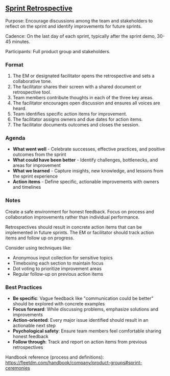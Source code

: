 ## [Sprint Retrospective](https://fleetdm.com/handbook/company/product-groups#sprint-ceremonies) 

Purpose: Encourage discussions among the team and stakeholders to reflect on the sprint and identify improvements for future sprints.

Cadence: On the last day of each sprint, typically after the sprint demo, 30-45 minutes.

Participants: Full product group and stakeholders.

### Format
1. The EM or designated facilitator opens the retrospective and sets a collaborative tone.
2. The facilitator shares their screen with a shared document or retrospective tool.
3. Team members contribute thoughts in each of the three key areas.
4. The facilitator encourages open discussion and ensures all voices are heard.
5. Team identifies specific action items for improvement.
6. The facilitator assigns owners and due dates for action items.
7. The facilitator documents outcomes and closes the session.

### Agenda
- **What went well** - Celebrate successes, effective practices, and positive outcomes from the sprint
- **What could have been better** - Identify challenges, bottlenecks, and areas for improvement
- **What we learned** - Capture insights, new knowledge, and lessons from the sprint experience
- **Action items** - Define specific, actionable improvements with owners and timelines

### Notes
Create a safe environment for honest feedback. Focus on process and collaboration improvements rather than individual performance. 

Retrospectives should result in concrete action items that can be implemented in future sprints. The EM or facilitator should track action items and follow up on progress.

Consider using techniques like:
- Anonymous input collection for sensitive topics
- Timeboxing each section to maintain focus
- Dot voting to prioritize improvement areas
- Regular follow-up on previous action items

### Best Practices
- **Be specific**: Vague feedback like "communication could be better" should be explored with concrete examples
- **Focus forward**: While discussing problems, emphasize solutions and improvements
- **Action-oriented**: Every major issue identified should result in an actionable next step
- **Psychological safety**: Ensure team members feel comfortable sharing honest feedback
- **Follow through**: Track and report on action items from previous retrospectives

Handbook reference (process and definitions): https://fleetdm.com/handbook/company/product-groups#sprint-ceremonies